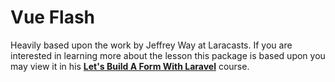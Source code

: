 # Vue Flash
<p>Heavily based upon the work by Jeffrey Way at Laracasts. 
If you are interested in learning more about the lesson this package is based upon you 
may view it in his <strong><a href="https://laracasts.com/series/lets-build-a-forum-with-laravel/episodes/29">Let's 
Build A Form With Laravel</a></strong> course.</p>